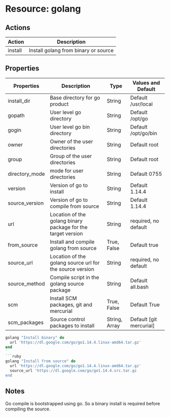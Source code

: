 # Resource: golang

## Actions

| Action | Description                |
| ------ | -------------------------- |
| install | Install golang from binary or source |

## Properties

| Properties     | Description                             | Type                     | Values and Default                 |
| -------------- | --------------------------------------- | ------------------------ | ---------------------------------- |
| install_dir    | Base directory for go product           | String                   | Default /usr/local                 |
| gopath         | User level go directory                 | String                   | Default /opt/go                    |
| gogin          | User level go bin directory             | String                   | Default /opt/go/bin                |
| owner          | Owner of the user directories           | String                   | Default root                       |
| group          | Group of the user directories           | String                   | Default root                       |
| directory_mode | mode for user directories               | String                   | Default 0755                       |
| version        | Version of go to install                | String                   | Default 1.14.4                     |
| source_version | Version of go to compile from source    | String                   | Default 1.14.4                     |
| url            | Location of the golang binary package for the target version  | String              | required, no default     |
| from_source    | Install and compile golang from source  | True, False              | Default true                       |
| source_url     | Location of the golang source url for the source version      | String              | required, no default     |
| source_method  | Compile script in the golang source package | String              | Default all.bash                    |
| scm            | Install SCM packages, git and mercurial | True, False             | Default True                        |
| scm_packages   | Source control packages to install      | String, Array            | Default [git mercurial]            |


```ruby
golang "Install binary" do
  url 'https://dl.google.com/go/go1.14.4.linux-amd64.tar.gz'
end
`
```ruby
golang "Install from source" do
  url 'https://dl.google.com/go/go1.14.4.linux-amd64.tar.gz'
  source_url 'https://dl.google.com/go/go1.14.4.src.tar.gz
end
`````

## Notes
Go compile is bootstrapped using go. So a binary install is required before compiling the source.
